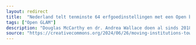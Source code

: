 ```yaml
---
layout: redirect
title:  "Nederland telt tenminste 64 erfgoedinstellingen met een Open beleind"
tags: ["Open GLAM"]
description: "Douglas McCarthy en dr. Andrea Wallace doen al sinds 2018 internationaal onderzoek naar open beleid in de erfgoedsector. Zij schreven voor Creative Commons een overzicht over de voortgang van hun studie."
source: "https://creativecommons.org/2024/06/26/moving-institutions-toward-open-building-on-6-years-of-the-open-glam-survey/"
---
```

